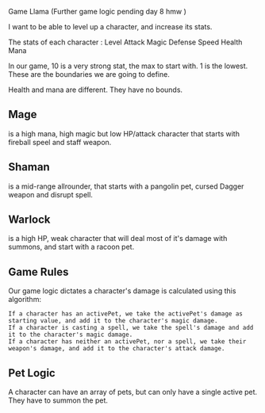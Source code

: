Game Llama (Further game logic pending day 8 hmw )

I want to be able to level up a character, and increase its stats.

The stats of each character : Level Attack Magic Defense Speed Health Mana

In our game, 10 is a very strong stat, the max to start with. 1 is the lowest. These are the boundaries we are going to define.

Health and mana are different. They have no bounds.

## Mage 

is a high mana, high magic but low HP/attack character that starts with fireball speel and staff weapon.

## Shaman 

is a mid-range allrounder, that starts with a pangolin pet, cursed Dagger weapon and disrupt spell.

## Warlock 

is a high HP, weak character that will deal most of it's damage with summons, and start with a racoon pet.

## Game Rules

Our game logic dictates a character's damage is calculated using this algorithm:

    If a character has an activePet, we take the activePet's damage as starting value, and add it to the character's magic damage.
    If a character is casting a spell, we take the spell's damage and add it to the character's magic damage.
    If a character has neither an activePet, nor a spell, we take their weapon's damage, and add it to the character's attack damage.

## Pet Logic

A character can have an array of pets, but can only have a single active pet. They have to summon the pet.
